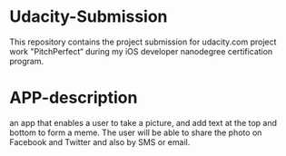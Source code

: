 # Udacity-Submission
This repository contains the project submission for udacity.com project work "PitchPerfect“ during my iOS developer nanodegree certification program.

# APP-description
an app that enables a user to take a picture, and add text at the top and bottom to form a meme. The user will be able to share the photo on Facebook and Twitter and also by SMS or email.



